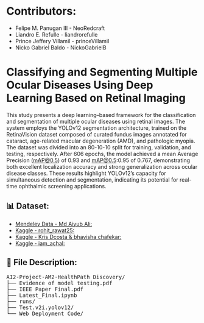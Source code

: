 # Contributors:
* Felipe M. Panugan III - NeoRedcraft
* Liandro E. Refulle - liandrorefulle
* Prince Jeffery Villamil - princeVillamil
* Nicko Gabriel Baldo - NickoGabrielB
# Classifying and Segmenting Multiple Ocular Diseases Using Deep Learning Based on Retinal Imaging
This study presents a deep learning–based framework for the classification and segmentation of multiple ocular diseases using retinal images. 
The system employs the YOLOv12 segmentation architecture, trained on the RetinaVision dataset composed of curated fundus images annotated for cataract, 
age-related macular degeneration (AMD), and pathologic myopia. The dataset was divided into an 80-10-10 split for training, validation, and testing, respectively. 
After 606 epochs, the model achieved a mean Average Precision (mAP@0.5) of 0.93 and mAP@0.5:0.95 of 0.767, demonstrating both excellent localization accuracy and strong generalization across ocular disease classes. 
These results highlight YOLOv12’s capacity for simultaneous detection and segmentation, indicating its potential for real-time ophthalmic screening applications.
## 📊 Dataset:
- [Mendeley Data - Md Aiyub Ali: ](https://data.mendeley.com/datasets/yj35kjgrv3/1)
- [Kaggle - rohit_rawat25: ](https://www.kaggle.com/datasets/rohitrawat25/combined-fundus-images/data)
- [Kaggle - Kris Dcosta & bhavisha chafekar: ](https://www.kaggle.com/datasets/saketlad/armd-combined-dataset-fundus-and-oct/data)
- [Kaggle - iam_achal: ](https://www.kaggle.com/datasets/iamachal/fundus-image-dataset)
## 📄 File Description:
<pre>
AI2-Project-AM2-HealthPath Discovery/
├── Evidence of model testing.pdf
├── IEEE Paper Final.pdf
├── Latest_Final.ipynb
├── runs/
├── Test.v2i.yolov12/
└── Web Deployment Code/
</pre>
